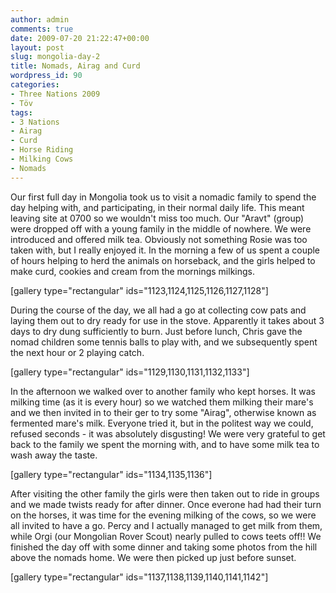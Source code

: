 ```yaml
---
author: admin
comments: true
date: 2009-07-20 21:22:47+00:00
layout: post
slug: mongolia-day-2
title: Nomads, Airag and Curd
wordpress_id: 90
categories:
- Three Nations 2009
- Töv
tags:
- 3 Nations
- Airag
- Curd
- Horse Riding
- Milking Cows
- Nomads
---
```


Our first full day in Mongolia took us to visit a nomadic family to spend the day helping with, and participating, in their normal daily life. This meant leaving site at 0700 so we wouldn't miss too much. Our "Aravt" (group) were dropped off with a young family in the middle of nowhere. We were introduced and offered milk tea. Obviously not something Rosie was too taken with, but I really enjoyed it. In the morning a few of us spent a couple of hours helping to herd the animals on horseback, and the girls helped to make curd, cookies and cream from the mornings milkings.




[gallery type="rectangular" ids="1123,1124,1125,1126,1127,1128"]




During the course of the day, we all had a go at collecting cow pats and laying them out to dry ready for use in the stove. Apparently it takes about 3 days to dry dung sufficiently to burn. Just before lunch, Chris gave the nomad children some tennis balls to play with, and we subsequently spent the next hour or 2 playing catch.




[gallery type="rectangular" ids="1129,1130,1131,1132,1133"]




In the afternoon we walked over to another family who kept horses. It was milking time (as it is every hour) so we watched them milking their mare's and we then invited in to their ger to try some "Airag", otherwise known as fermented mare's milk. Everyone tried it, but in the politest way we could, refused seconds - it was absolutely disgusting! We were very grateful to get back to the family we spent the morning with, and to have some milk tea to wash away the taste.




[gallery type="rectangular" ids="1134,1135,1136"]




After visiting the other family the girls were then taken out to ride in groups and we made twists ready for after dinner. Once everone had had their turn on the horses, it was time for the evening milking of the cows, so we were all invited to have a go. Percy and I actually managed to get milk from them, while Orgi (our Mongolian Rover Scout) nearly pulled to cows teets off!! We finished the day off with some dinner and taking some photos from the hill above the nomads home. We were then picked up just before sunset.




[gallery type="rectangular" ids="1137,1138,1139,1140,1141,1142"]


